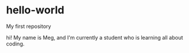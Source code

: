 # hello-world
My first repository

hi!
  My name is Meg, and I'm currently a student who is learning all about coding.
